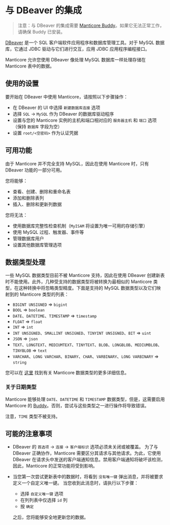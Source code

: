 # 与 DBeaver 的集成

> 注意：与 DBeaver 的集成需要 [Manticore Buddy](../Installation/Manticore_Buddy.md)。如果它无法正常工作，请确保 Buddy 已安装。

[DBeaver](https://dbeaver.io/) 是一个 SQL 客户端软件应用程序和数据库管理工具。对于 MySQL 数据库，它通过 JDBC 驱动与它们进行交互，应用 JDBC 应用程序编程接口。

Manticore 允许您使用 DBeaver 像处理 MySQL 数据库一样处理存储在 Manticore 表中的数据。

## 使用的设置

要开始在 DBeaver 中使用 Manticore，请按照以下步骤操作：

- 在 DBeaver 的 UI 中选择 `新建数据库连接` 选项
- 选择 `SQL` -> `MySQL` 作为 DBeaver 的数据库驱动程序
- 设置与您的 Manticore 实例的主机和端口相对应的 `服务器主机` 和 `端口` 选项（保持 `数据库` 字段为空）
- 设置 `root/<空密码>` 作为认证凭据


## 可用功能

由于 Manticore 并不完全支持 MySQL，因此在使用 Manticore 时，只有 DBeaver 功能的一部分可用。

您将能够：
- 查看、创建、删除和重命名表
- 添加和删除表列
- 插入、删除和更新列数据

您将无法：
- 使用数据库完整性检查机制（`MyISAM` 将设置为唯一可用的存储引擎）
- 使用 MySQL 过程、触发器、事件等
- 管理数据库用户
- 设置其他数据库管理选项


## 数据类型处理

一些 MySQL 数据类型目前不被 Manticore 支持，因此在使用 DBeaver 创建新表时不能使用。此外，几种受支持的数据类型将被转换为最相似的 Manticore 类型，在这种转换中将忽略类型精度。下面是支持的 MySQL 数据类型以及它们映射到的 Manticore 类型的列表：

- `BIGINT UNSIGNED` => `bigint`
- `BOOL` => `boolean`
- `DATE`、`DATETIME`、`TIMESTAMP` => `timestamp`
- `FLOAT` => `float`
- `INT` => `int`
- `INT UNSIGNED`、`SMALLINT UNSIGNED`、`TINYINT UNSIGNED`、`BIT` => `uint`
- `JSON` => `json`
- `TEXT`、`LONGTEXT`、`MEDIUMTEXT`、`TINYTEXT`、`BLOB`、`LONGBLOB`、`MEDIUMBLOB`、`TINYBLOB` => `text`
- `VARCHAR`、`LONG VARCHAR`、`BINARY`、`CHAR`、`VARBINARY`、`LONG VARBINARY` => `string`

您可以在 [这里](Creating_a_table/Data_types.md#Data-types) 找到有关 Manticore 数据类型的更多详细信息。

### 关于日期类型

Manticore 能够处理 `DATE`、`DATETIME` 和 `TIMESTAMP` 数据类型，但是，这需要启用 Manticore 的 [Buddy](Starting_the_server/Docker.md#Manticore-Columnar-Library-and-Manticore-Buddy)。否则，尝试与这些类型之一进行操作将导致错误。

注意，`TIME` 类型不被支持。

## 可能的注意事项

- DBeaver 的 `首选项` -> `连接` -> `客户端标识` 选项必须未关闭或被覆盖。
  为了与 DBeaver 正确协作，Manticore 需要区分其请求与其他请求。为此，它使用 DBeaver 在请求头中发送的客户端通知信息。禁用客户端通知将破坏该检测，因此，Manticore 的正常功能将受到影响。

- 当您第一次尝试更新表中的数据时，将看到 `没有唯一键` 弹出消息，并将被要求定义一个自定义唯一键。
  当您收到此消息时，请执行以下步骤：

  - 选择 `自定义唯一键` 选项
  - 在列列表中仅选择 `id` 列
  - 按 `确定`

  之后，您将能够安全地更新您的数据。
